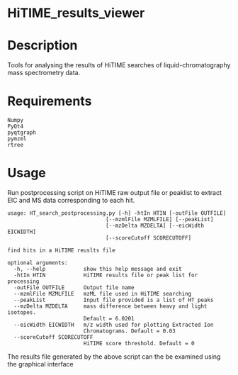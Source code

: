 
# HiTIME_results_viewer

# Description

Tools for analysing the results of HiTIME searches of liquid-chromatography mass spectrometry data. 

# Requirements

	Numpy
	PyQt4
	pyqtgraph
	pymzml
	rtree

# Usage

Run postprocessing script on HiTIME raw output file or peaklist to extract EIC and MS data corresponding to each hit.

	usage: HT_search_postprocessing.py [-h] -htIn HTIN [-outFile OUTFILE]
                                   [--mzmlFile MZMLFILE] [--peakList]
                                   [--mzDelta MZDELTA] [--eicWidth EICWIDTH]
                                   [--scoreCutoff SCORECUTOFF]

	find hits in a HiTIME reuslts file

	optional arguments:
	  -h, --help            show this help message and exit
	  -htIn HTIN            HiTIME results file or peak list for processing
	  -outFile OUTFILE      Output file name
	  --mzmlFile MZMLFILE   mzML file used in HiTIME searching
	  --peakList            Input file provided is a list of HT peaks
	  --mzDelta MZDELTA     mass difference between heavy and light isotopes.
		                    Default = 6.0201
	  --eicWidth EICWIDTH   m/z width used for plotting Extracted Ion
		                    Chromatograms. Default = 0.03
	  --scoreCutoff SCORECUTOFF
		                    HiTIME score threshold. Default = 0

The results file generated by the above script can the be examined using the graphical interface
